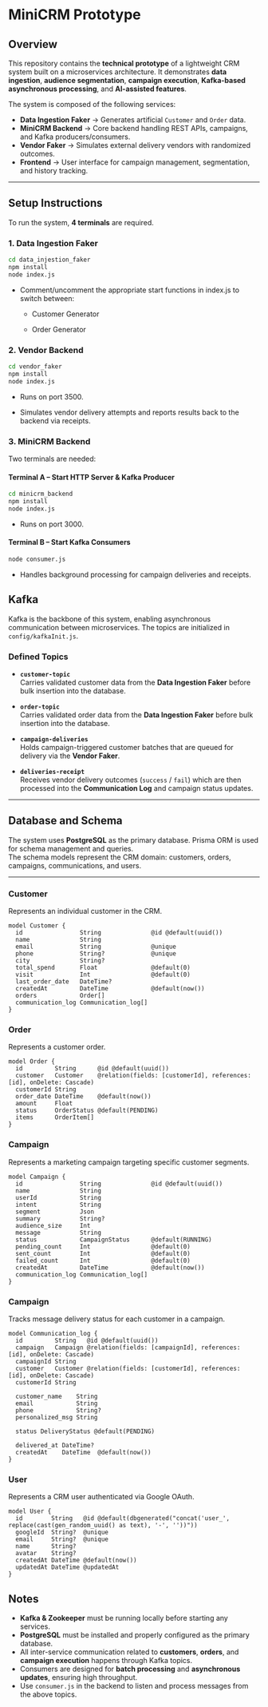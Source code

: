 # MiniCRM Prototype

## Overview

This repository contains the **technical prototype** of a lightweight CRM system built on a microservices architecture. It demonstrates **data ingestion**, **audience segmentation**, **campaign execution**, **Kafka-based asynchronous processing**, and **AI-assisted features**.  

The system is composed of the following services:

- **Data Ingestion Faker** → Generates artificial `Customer` and `Order` data.
- **MiniCRM Backend** → Core backend handling REST APIs, campaigns, and Kafka producers/consumers.
- **Vendor Faker** → Simulates external delivery vendors with randomized outcomes.
- **Frontend** → User interface for campaign management, segmentation, and history tracking.

---

## Setup Instructions

To run the system, **4 terminals** are required.

### 1. Data Ingestion Faker
```bash
cd data_injestion_faker
npm install
node index.js
```
- Comment/uncomment the appropriate start functions in index.js to switch between:

  - Customer Generator

  - Order Generator

### 2. Vendor Backend
```bash
cd vendor_faker
npm install
node index.js
```
- Runs on port 3500.

- Simulates vendor delivery attempts and reports results back to the backend via receipts.

### 3. MiniCRM Backend
Two terminals are needed:
#### Terminal A – Start HTTP Server & Kafka Producer
```bash
cd minicrm_backend
npm install
node index.js
```
- Runs on port 3000.

#### Terminal B – Start Kafka Consumers
```bash
node consumer.js
```
- Handles background processing for campaign deliveries and receipts.


## Kafka

Kafka is the backbone of this system, enabling asynchronous communication between microservices. The topics are initialized in `config/kafkaInit.js`.

### Defined Topics
- **`customer-topic`**  
  Carries validated customer data from the **Data Ingestion Faker** before bulk insertion into the database.

- **`order-topic`**  
  Carries validated order data from the **Data Ingestion Faker** before bulk insertion into the database.

- **`campaign-deliveries`**  
  Holds campaign-triggered customer batches that are queued for delivery via the **Vendor Faker**.

- **`deliveries-receipt`**  
  Receives vendor delivery outcomes (`success` / `fail`) which are then processed into the **Communication Log** and campaign status updates.

---

## Database and  Schema

The system uses **PostgreSQL** as the primary database. Prisma ORM is used for schema management and queries.  
The schema models represent the CRM domain: customers, orders, campaigns, communications, and users.

---

### Customer
Represents an individual customer in the CRM.

```prisma
model Customer {
  id                String              @id @default(uuid())
  name              String
  email             String              @unique
  phone             String?             @unique
  city              String?
  total_spend       Float               @default(0)
  visit             Int                 @default(0)
  last_order_date   DateTime?
  createdAt         DateTime            @default(now())
  orders            Order[]
  communication_log Communication_log[]
}
```

### Order
Represents a customer order.

```prisma
model Order {
  id         String      @id @default(uuid())
  customer   Customer    @relation(fields: [customerId], references: [id], onDelete: Cascade)
  customerId String
  order_date DateTime    @default(now())
  amount     Float
  status     OrderStatus @default(PENDING)
  items      OrderItem[]
}
```

### Campaign
Represents a marketing campaign targeting specific customer segments.

```prisma
model Campaign {
  id                String              @id @default(uuid())
  name              String
  userId            String
  intent            String
  segment           Json
  summary           String?
  audience_size     Int
  message           String
  status            CampaignStatus      @default(RUNNING)
  pending_count     Int                 @default(0)
  sent_count        Int                 @default(0)
  failed_count      Int                 @default(0)
  createdAt         DateTime            @default(now())
  communication_log Communication_log[]
}
```
### Campaign
Tracks message delivery status for each customer in a campaign.

```prisma
model Communication_log {
  id         String   @id @default(uuid())
  campaign   Campaign @relation(fields: [campaignId], references: [id], onDelete: Cascade)
  campaignId String
  customer   Customer @relation(fields: [customerId], references: [id], onDelete: Cascade)
  customerId String

  customer_name    String
  email            String
  phone            String?
  personalized_msg String

  status DeliveryStatus @default(PENDING)

  delivered_at DateTime?
  createdAt    DateTime  @default(now())
}
```
### User
Represents a CRM user authenticated via Google OAuth.

```prisma
model User {
  id        String   @id @default(dbgenerated("concat('user_', replace(cast(gen_random_uuid() as text), '-', ''))"))
  googleId  String?  @unique
  email     String?  @unique
  name      String?
  avatar    String?
  createdAt DateTime @default(now())
  updatedAt DateTime @updatedAt
}

```

## Notes

- **Kafka & Zookeeper** must be running locally before starting any services.  
- **PostgreSQL** must be installed and properly configured as the primary database.  
- All inter-service communication related to **customers**, **orders**, and **campaign execution** happens through Kafka topics.  
- Consumers are designed for **batch processing** and **asynchronous updates**, ensuring high throughput.  
- Use `consumer.js` in the backend to listen and process messages from the above topics.  
